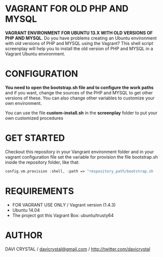 VAGRANT FOR OLD PHP AND MYSQL
========

**VAGRANT ENVIRONMENT FOR UBUNTU 13.X WITH OLD VERSIONS OF PHP AND MYSQL**. Do you have problems creating an Ubuntu environment with old versions of PHP and MYSQL using the Vagrant? This shell script screenplay will help you to install the old version of PHP and MYSQL in a Vagrant Ubuntu environment.

CONFIGURATION
========

**You need to open the bootstrap.sh file and to configure the work paths** and if you want, change the sources of the PHP and MYSQL to get other versions of these. You can also change other variables to customize your own environment.

You can use the file **custom-install.sh** in the **screenplay** folder to put your own customized procedures

GET STARTED
========

Checkout this repository in your Vangrant environment folder and in your vagrant configuration file set the variable for provision the file bootstrap.sh inside the repository folder, like that:

```php
config.vm.provision :shell, :path => "respository_path/bootstrap.sh
```

REQUIREMENTS
========

- FOR VAGRANT USE ONLY / Vagrant version (1.4.3)
- Ubuntu 14.04
- The project got this Vagrant Box: ubuntu/trusty64

AUTHOR
=========
DAVI CRYSTAL / davicrystal@gmail.com / http://twitter.com/davicrystal

